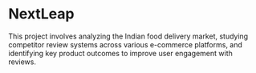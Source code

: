 # NextLeap
This project involves analyzing the Indian food delivery market, studying competitor review systems across various e-commerce platforms, and identifying key product outcomes to improve user engagement with reviews.

